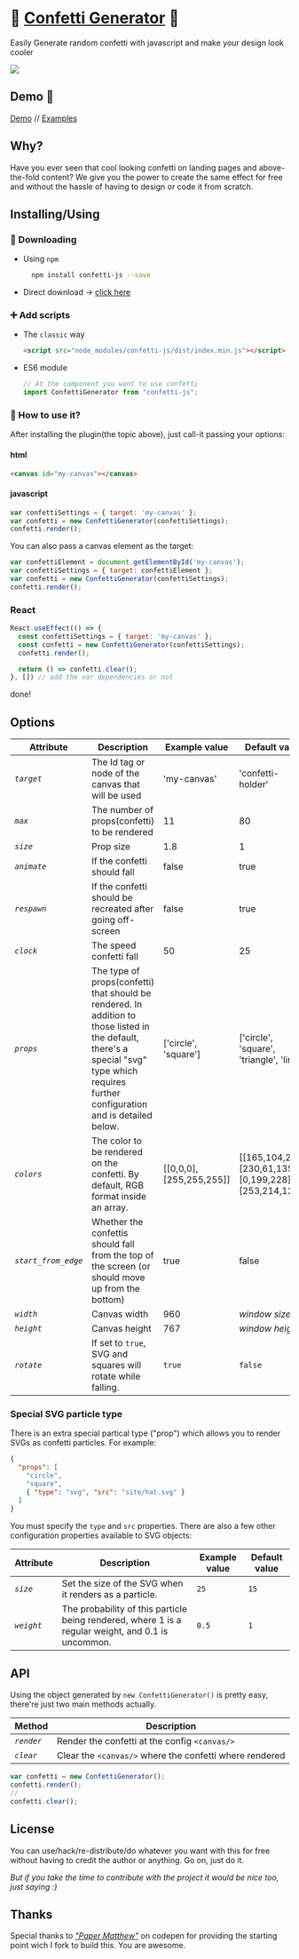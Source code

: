# 🎉 <a href="https://agezao.github.io/confetti-js" target="_blank">Confetti Generator</a> 🎉
Easily Generate random confetti with javascript and make your design look cooler

<a href="https://www.npmjs.com/package/confetti-js"><img src="https://badge.fury.io/js/confetti-js.svg"></a>

## Demo 🚀
<a href="https://agezao.github.io/confetti-js" target="_blank">Demo</a> // <a href="https://agezao.github.io/confetti-js/examples" target="_blank">Examples</a>

## Why?
Have you ever seen that cool looking confetti on landing pages and above-the-fold content? We give you the power to create the same effect for free and without the hassle of having to design or code it from scratch.

## Installing/Using
### 📲 Downloading
- Using `npm`

  ```bash
    npm install confetti-js --save
  ```

- Direct download -> [click here](https://github.com/agezao/confetti-js/archive/master.zip)

### ➕ Add scripts
- The `classic` way
  ```html
  <script src="node_modules/confetti-js/dist/index.min.js"></script>
  ```

- ES6 module

  ```javascript
  // At the component you want to use confetti
  import ConfettiGenerator from "confetti-js";
  ```

### 🤔 How to use it?
After installing the plugin(the topic above), just call-it passing your options:
#### html
```html
<canvas id="my-canvas"></canvas>
```

#### javascript
```javascript
var confettiSettings = { target: 'my-canvas' };
var confetti = new ConfettiGenerator(confettiSettings);
confetti.render();
```

You can also pass a canvas element as the target:
```javascript
var confettiElement = document.getElementById('my-canvas');
var confettiSettings = { target: confettiElement };
var confetti = new ConfettiGenerator(confettiSettings);
confetti.render();
```

### React

```jsx
React.useEffect(() => {
  const confettiSettings = { target: 'my-canvas' };
  const confetti = new ConfettiGenerator(confettiSettings);
  confetti.render();

  return () => confetti.clear();
}, []) // add the var dependencies or not
```

done!

## Options

| Attribute | Description | Example value | Default value |
|---------------------------|-------------|--------------------|---------|
| *`target`* | The Id tag or node of the canvas that will be used | 'my-canvas' | 'confetti-holder' | document.getElementById('my-canvas') |
| *`max`* | The number of props(confetti) to be rendered | 11 | 80 |
| *`size`* | Prop size | 1.8 | 1 |
| *`animate`* | If the confetti should fall | false | true |
| *`respawn`* | If the confetti should be recreated after going off-screen | false | true |
| *`clock`* | The speed confetti fall | 50 | 25 |
| *`props`* | The type of props(confetti) that should be rendered. In addition to those listed in the default, there's a special "svg" type which requires further configuration and is detailed below. | ['circle', 'square'] | ['circle', 'square', 'triangle', 'line'] |
| *`colors`* | The color to be rendered on the confetti. By default, RGB format inside an array. | [[0,0,0], [255,255,255]] | [[165,104,246],[230,61,135],[0,199,228],[253,214,126]] |
| *`start_from_edge`* | Whether the confettis should fall from the top of the screen (or should move up from the bottom) | true | false |
| *`width`* | Canvas width | 960 | *window size* |
| *`height`* | Canvas height | 767 | *window height* |
| *`rotate`* | If set to `true`, SVG and squares will rotate while falling. | `true` | `false` |

### Special SVG particle type

There is an extra special partical type ("prop") which allows you to render SVGs as confetti particles. For example:

```json
{
  "props": [
    "circle",
    "square",
    { "type": "svg", "src": "site/hat.svg" }
  ]
}
```

You must specify the `type` and `src` properties. There are also a few other configuration properties available to SVG objects:


| Attribute | Description | Example value | Default value |
|---------------------------|-------------|--------------------|---------|
| *`size`* | Set the size of the SVG when it renders as a particle. | `25` | `15` |
| *`weight`* | The probability of this particle being rendered, where 1 is a regular weight, and 0.1 is uncommon. | `0.5` | `1` |

## API
Using the object generated by `new ConfettiGenerator()` is pretty easy, there're just two main methods actually.

| Method | Description |
|---------------------------|-------------|
| *`render`* | Render the confetti at the config `<canvas/>` |
| *`clear`* | Clear the `<canvas/>` where the confetti where rendered |

```javascript
var confetti = new ConfettiGenerator();
confetti.render();
//
confetti.clear();
```

## License
You can use/hack/re-distribute/do whatever you want with this for free without having to credit the author or anything. Go on, just do it.

_But if you take the time to contribute with the project it would be nice too, just saying :)_

## Thanks
Special thanks to _["Paper Matthew"](https://codepen.io/paper_matthew/pen/PNxrbK)_ on codepen for providing the starting point wich I fork to build this. You are awesome.
